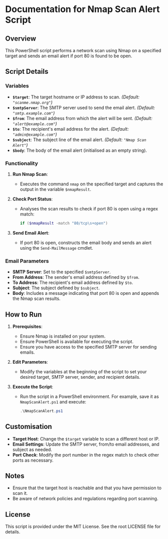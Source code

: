 # Documentation for Nmap Scan Alert Script

## Overview
This PowerShell script performs a network scan using Nmap on a specified target and sends an email alert if port 80 is found to be open.

## Script Details

### Variables
- **`$target`**: The target hostname or IP address to scan. *(Default: `"scanme.nmap.org"`)*  
- **`$smtpServer`**: The SMTP server used to send the email alert. *(Default: `"smtp.example.com"`)*  
- **`$from`**: The email address from which the alert will be sent. *(Default: `"alert@example.com"`)*  
- **`$to`**: The recipient's email address for the alert. *(Default: `"admin@example.com"`)*  
- **`$subject`**: The subject line of the email alert. *(Default: `"Nmap Scan Alert"`)*  
- **`$body`**: The body of the email alert (initialised as an empty string).

### Functionality
1. **Run Nmap Scan**:
   - Executes the command `nmap` on the specified target and captures the output in the variable `$nmapResult`.

2. **Check Port Status**:
   - Analyses the scan results to check if port 80 is open using a regex match:
     ```powershell
     if ($nmapResult -match "80/tcp\s+open")
     ```

3. **Send Email Alert**:
   - If port 80 is open, constructs the email body and sends an alert using the `Send-MailMessage` cmdlet.

### Email Parameters
- **SMTP Server**: Set to the specified `$smtpServer`.
- **From Address**: The sender's email address defined by `$from`.
- **To Address**: The recipient's email address defined by `$to`.
- **Subject**: The subject defined by `$subject`.
- **Body**: Includes a message indicating that port 80 is open and appends the Nmap scan results.

## How to Run
1. **Prerequisites**:
   - Ensure Nmap is installed on your system.
   - Ensure PowerShell is available for executing the script.
   - Ensure you have access to the specified SMTP server for sending emails.
   
2. **Edit Parameters**:
   - Modify the variables at the beginning of the script to set your desired target, SMTP server, sender, and recipient details.

3. **Execute the Script**:
   - Run the script in a PowerShell environment. For example, save it as `NmapScanAlert.ps1` and execute:
     ```powershell
     .\NmapScanAlert.ps1
     ```

## Customisation
- **Target Host**: Change the `$target` variable to scan a different host or IP.
- **Email Settings**: Update the SMTP server, from/to email addresses, and subject as needed.
- **Port Check**: Modify the port number in the regex match to check other ports as necessary.

## Notes
- Ensure that the target host is reachable and that you have permission to scan it.
- Be aware of network policies and regulations regarding port scanning.

## License
This script is provided under the MIT License. See the root LICENSE file for details.
